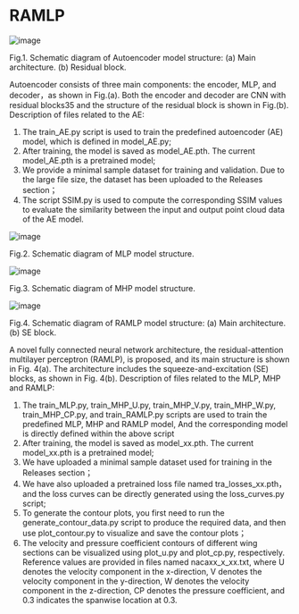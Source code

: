 # RAMLP
![image](https://github.com/user-attachments/assets/fdf4ad1d-2d23-435b-93f7-2ecc0874e0bb)

Fig.1. Schematic diagram of Autoencoder model structure: (a) Main architecture. (b) Residual block.

Autoencoder consists of three main components: the encoder, MLP, and decoder，as shown in Fig.(a).
Both the encoder and decoder are CNN with residual blocks35 and the structure of the residual block is shown in Fig.(b).
Description of files related to the AE:
1. The train_AE.py script is used to train the predefined autoencoder (AE) model, which is defined in model_AE.py;
2. After training, the model is saved as model_AE.pth. The current model_AE.pth is a pretrained model;
3. We provide a minimal sample dataset for training and validation. Due to the large file size, the dataset has been uploaded to the Releases section；
4. The script SSIM.py is used to compute the corresponding SSIM values to evaluate the similarity between the input and output point cloud data of the AE model.
   
![image](https://github.com/user-attachments/assets/70378273-592a-4d31-aa5d-18d74be7d30d)

Fig.2. Schematic diagram of MLP model structure.

![image](https://github.com/user-attachments/assets/791e8993-fbd8-4b2f-a622-dbf76db296cc)

Fig.3. Schematic diagram of MHP model structure.

![image](https://github.com/user-attachments/assets/d6b4d755-c3b3-42de-86c2-298fa581d9e5)

Fig.4. Schematic diagram of RAMLP model structure: (a) Main architecture. (b) SE block.

A novel fully connected neural network architecture, the residual-attention multilayer perceptron (RAMLP), is proposed, and its main structure is shown in Fig. 4(a). The architecture includes the squeeze-and-excitation (SE) blocks, as shown in Fig. 4(b). 
Description of files related to the MLP, MHP and RAMLP:
1. The train_MLP.py, train_MHP_U.py, train_MHP_V.py, train_MHP_W.py, train_MHP_CP.py, and train_RAMLP.py scripts are used to train the predefined MLP, MHP and RAMLP model, And the corresponding model is directly defined within the above script
2. After training, the model is saved as model_xx.pth. The current model_xx.pth is a pretrained model;
3. We have uploaded a minimal sample dataset used for training in the Releases section；
4. We have also uploaded a pretrained loss file named tra_losses_xx.pth，and the loss curves can be directly generated using the loss_curves.py script;
5. To generate the contour plots, you first need to run the generate_contour_data.py script to produce the required data, and then use plot_contour.py to visualize and save the contour plots；
6. The velocity and pressure coefficient contours of different wing sections can be visualized using plot_u.py and plot_cp.py, respectively. Reference values are provided in files named nacaxx_x_xx.txt, where U denotes the velocity component in the x-direction, V denotes the velocity component in the y-direction, W denotes the velocity component in the z-direction, CP denotes the pressure coefficient, and 0.3 indicates the spanwise location at 0.3.

